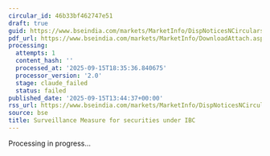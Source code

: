 ```yaml
---
circular_id: 46b33bf462747e51
draft: true
guid: https://www.bseindia.com/markets/MarketInfo/DispNoticesNCirculars.aspx?Noticeid={727A8183-EE87-45FE-A327-5B3506020838}&noticeno=20250915-58&dt=09/15/2025&icount=58&totcount=81&flag=0
pdf_url: https://www.bseindia.com/markets/MarketInfo/DownloadAttach.aspx?id=20250915-58&attachedId=bdf1501e-372b-48f4-b11e-38a5db031d57
processing:
  attempts: 1
  content_hash: ''
  processed_at: '2025-09-15T18:35:36.840675'
  processor_version: '2.0'
  stage: claude_failed
  status: failed
published_date: '2025-09-15T13:44:37+00:00'
rss_url: https://www.bseindia.com/markets/MarketInfo/DispNoticesNCirculars.aspx?Noticeid={727A8183-EE87-45FE-A327-5B3506020838}&noticeno=20250915-58&dt=09/15/2025&icount=58&totcount=81&flag=0
source: bse
title: Surveillance Measure for securities under IBC
---
```


Processing in progress...